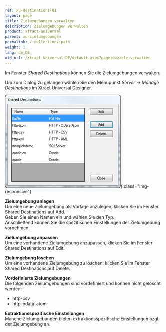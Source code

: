 ```yaml
---
ref: xu-destinations-01
layout: page
title: Zielumgebungen verwalten
description: Zielumgebungen verwalten
product: xtract-universal
parent: xu-zielumgebungen
permalink: /:collection/:path
weight: 1
lang: de_DE
old_url: /Xtract-Universal-DE/default.aspx?pageid=ziele-verwalten
---
```


Im Fenster *Shared Destinations* können Sie die Zielumgebungen verwalten.

Um zum Dialog zu gelangen wählen Sie den Menüpunkt *Server -> Manage Destinations* im Xtract Universal Designer. 


![Manage-Shared-Destinations](/img/content/Manage-Shared-Destinations.jpg){:class="img-responsive"}

**Zielumgebung anlegen**<br>
Um eine neue Zielumgebung als Vorlage anzulegen, klicken Sie im Fenster Shared Destinations auf Add.<br>
Geben Sie einen Namen ein und wählen Sie den Typ. <br>
Anschließend können Sie die spezifischen Einstellungen der Zielumgebung vornehmen.

**Zielumgebung anpassen**<br>
Um eine vorhandene Zielumgebung anzupassen, klicken Sie im Fenster Shared Destinations auf Edit.

**Zielumgebung löschen**<br>
Um eine vorhandene Zielumgebung zu löschen, klicken Sie im Fenster Shared Destinations auf Delete.

**Vordefinierte Zielumgebungen** <br>
Die folgenden Zielumgebungen sind vordefiniert und können nicht gelöscht werden:
- http-csv
- http-odata-atom

**Extraktionsspezifische Einstellungen** <br>
Manche Zielumgebungen bieten extraktionsspezifische Einstellungen bzgl. der Zielumgebung an.

